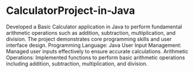 # CalculatorProject-in-Java
Developed a Basic Calculator application in Java to perform fundamental arithmetic operations such as addition, subtraction, multiplication, and division. 
The project demonstrates core programming skills and user interface design.
Programming Language: Java
User Input Management: Managed user inputs effectively to ensure accurate calculations.
Arithmetic Operations: Implemented functions to perform basic arithmetic operations including addition, subtraction, multiplication, and division.

